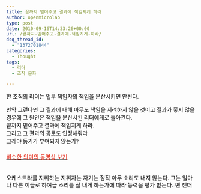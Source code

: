 ```yaml
---
title: 끝까지 믿어주고 결과에 책임지게 하라
author: openmicrolab
type: post
date: 2010-09-16T14:33:26+00:00
url: /끝까지-믿어주고-결과에-책임지게-하라/
dsq_thread_id:
  - "1372701844"
categories:
  - Thought
tags:
  - 리더
  - 조직 문화

---
```

<span style="font-size: 11pt; "><span style="font-family: Batang; "><span style="font-family: Gulim; "><span style="font-family: Gulim; ">﻿</span></span><span style="font-family: Gulim; "><font class="Apple-style-span" color="#000000">한 조직의 리더는 업무 책임자의 책임을 분산시키면 안된다.&nbsp;</font></span></span></span>

<div>
  <span style="font-size: 11pt; "><span style="font-family: Batang; "><span style="font-family: Gulim; "><font class="Apple-style-span" color="#000000">만약 그런다면 그 결과에 대해 아무도 책임을 지려하지 않을 것이고 결과가 좋지 않을 경우에 그 원인은 책임을 분산시킨 리더에게로 돌아간다.</font></span></span></span>
</div>

<div>
  <span style="font-size: 11pt; "><span style="font-family: Batang; "><span style="font-family: Gulim; "><font class="Apple-style-span" color="#000000">끝까지 믿어주고 결과에 책임지게 하라.</font></span></span></span>
</div>

<div>
  <span style="font-size: 11pt; "><span style="font-family: Batang; "><span style="font-family: Gulim; "><font class="Apple-style-span" color="#000000">그리고 그 결과의 공로도 인정해줘라</font></span></span></span>
</div>

<div>
  <span style="font-size: 11pt; "><span style="font-family: Batang; "><span style="font-family: Gulim; "><font class="Apple-style-span" color="#000000">그래야 동기가 부여되지 않는가?&nbsp;</font></span></span></span>
</div>

<div>
  <font class="Apple-style-span" color="#000000"><font class="Apple-style-span" face="Gulim" size="4"><span class="Apple-style-span" style="font-size: 15px; line-height: 22px;"><br /> </span></font></font>
</div>

<div>
  <font class="Apple-style-span" face="Gulim" size="4"><span class="Apple-style-span" style="font-size: 15px; line-height: 22px;"><a href="http://tvpot.daum.net/clip/ClipViewByVid.do?vid=FXNV_65nL78$" target="_blank" title="[http://tvpot.daum.net/clip/ClipViewByVid.do?vid=FXNV_65nL78$]로 이동합니다."><font class="Apple-style-span" color="#E31600">비슷한 의미의 동영상 보기</font></a></span></font>
</div>

<div>
  <font class="Apple-style-span" color="#000000"><font class="Apple-style-span" face="Gulim" size="4"><span class="Apple-style-span" style="font-size: 15px; line-height: 22px;"><a href="http://tvpot.daum.net/clip/ClipViewByVid.do?vid=FXNV_65nL78$" target="_blank" title="[http://tvpot.daum.net/clip/ClipViewByVid.do?vid=FXNV_65nL78$]로 이동합니다."></a><br /> </span></font></font></p> 
  
  <div>
    <span class="Apple-style-span" style="color: rgb(0, 0, 0); font-family: Gulim; line-height: 19px; font-size: 15px; ">오케스트라를 지휘하는 지휘자는 자기는 정작 아무 소리도 내지 않는다. 그는 얼마나 다른 이들로 하여금 소리를 잘 내게 하는가에 따라 능력을 평가 받는다.-벤 젠더</span>
  </div>
  
  <div>
    <span class="Apple-style-span" style="font-family: dotum, sans-serif; line-height: 19px; "></span>
  </div>
</div>